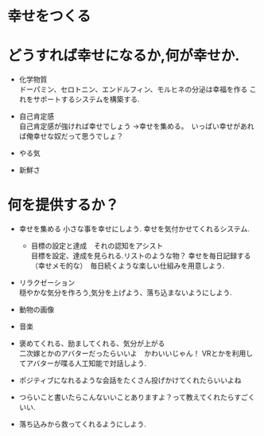 # 幸せをつくる

# どうすれば幸せになるか,何が幸せか.
* 化学物質  
ドーパミン、セロトニン、エンドルフィン、モルヒネの分泌は幸福を作る
これをサポートするシステムを構築する.

* 自己肯定感  
自己肯定感が強ければ幸せでしょう
→幸せを集める。　いっぱい幸せがあれば俺幸せな奴だって思うでしょ？

* やる気

* 新鮮さ


# 何を提供するか？

* 幸せを集める
小さな事を幸せにしよう. 幸せを気付かせてくれるシステム.
  * 目標の設定と達成　それの認知をアシスト  
  目標を設定、達成を見られる.リストのような物？
  幸せを毎日記録する（幸せメモ的な）　毎日続くような楽しい仕組みを用意しよう.

* リラクゼーション  
穏やかな気分を作ろう,気分を上げよう、落ち込まないようにしよう.
 * 動物の画像
 * 音楽

* 褒めてくれる、励ましてくれる、気分が上がる  
二次嫁とかのアバターだったらいいよ　かわいいじゃん！
VRとかを利用してアバターが喋る人工知能で対話しよう.
 * ポジティブになれるような会話をたくさん投げかけてくれたらいいよね
 * つらいこと書いたらこんないいことありますよ？って教えてくれたらすごくいい.    
 * 落ち込みから救ってくれるようにしよう.
